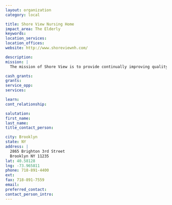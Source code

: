 ```yaml
---
layout: organization
category: local

title: Shore View Nursing Home
impact_area: The Elderly
keywords: 
location_services: 
location_offices: 
website: http://www.shoreviewnh.com/

description: 
mission: |
  The mission of Shore View is to provide continually improving quality care and services to its population through the teamwork of its professional and courteous staff. We strive to provide excellence in service, honesty, attitude, respect and ethics.

cash_grants: 
grants: 
service_opp: 
services: 

learn: 
cont_relationship: 

salutation: 
first_name: 
last_name: 
title_contact_person: 

city: Brooklyn
state: NY
address: |
  2865 Brighton 3rd Street  
  Brooklyn NY 11235
lat: 40.58128
lng: -73.965811
phone: 718-891-4400
ext: 
fax: 718-891-7559
email: 
preferred_contact: 
contact_person_intro: 
---
```

